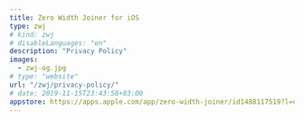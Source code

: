 ```yaml
---
title: Zero Width Joiner for iOS
type: zwj
# kind: zwj
# disableLanguages: "en"
description: "Privacy Policy"
images:
  - zwj-og.jpg
# type: "website"
url: "/zwj/privacy-policy/"
# date: 2019-11-15T23:43:58+03:00
appstore: https://apps.apple.com/app/zero-width-joiner/id1488117519?l=en
---
```

